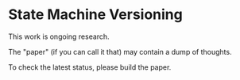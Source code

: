 # State Machine Versioning

This work is ongoing research.

The "paper" (if you can call it that) may contain a dump of thoughts.

To check the latest status, please build the paper.
